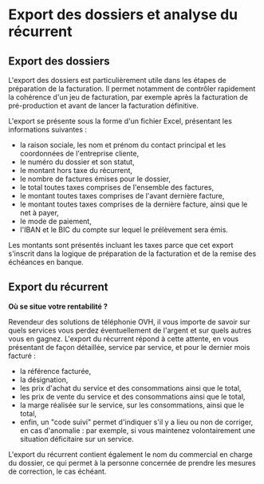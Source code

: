 # Export des dossiers et analyse du récurrent

## Export des dossiers

L'export des dossiers est particulièrement utile dans les étapes de préparation de la facturation. Il permet notamment de contrôler rapidement la cohérence d'un jeu de facturation, par exemple après la facturation de pré-production et avant de lancer la facturation définitive.

L'export se présente sous la forme d'un fichier Excel, présentant les informations suivantes :

* la raison sociale, les nom et prénom du contact principal et les coordonnées de l'entreprise cliente,
* le numéro du dossier et son statut,
* le montant hors taxe du récurrent,
* le nombre de factures émises pour le dossier,
* le total toutes taxes comprises de l'ensemble des factures, 
* le montant toutes taxes comprises de l'avant dernière facture,
* le montant toutes taxes comprises de la dernière facture, ainsi que le net à payer,
* le mode de paiement,
* l'IBAN et le BIC du compte sur lequel le prélèvement sera émis.

Les montants sont présentés incluant les taxes parce que cet export s'inscrit dans la logique de préparation de la facturation et de la remise des échéances en banque.






## Export du récurrent

**Où se situe votre rentabilité ?**

Revendeur des solutions de téléphonie OVH, il vous importe de savoir sur quels services vous perdez éventuellement de l'argent et sur quels autres vous en gagnez. L'export du récurrent répond à cette attente, en vous présentant de façon détaillée, service par service, et pour le dernier mois facturé : 

* la référence facturée,
* la désignation,
* les prix d'achat du service et des consommations ainsi que le total,
* les prix de vente du service et des consommations ainsi que le total,
* la marge réalisée sur le service, sur les consommations, ainsi que le total,
* enfin, un "code suivi" permet d'indiquer s'il y a lieu ou non de corriger, en cas d'anomalie : par exemple, si vous maintenez volontairement une situation déficitaire sur un service.

L'export du récurrent contient également le nom du commercial en charge du dossier, ce qui permet à la personne concernée de prendre les mesures de correction, le cas échéant.

